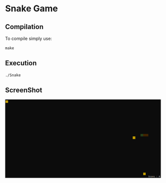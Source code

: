 # Snake Game
## Compilation
To compile simply use:
```Shell
make
```
## Execution
```Shell
./Snake
```
## ScreenShot
![Example1](img/ex.png)
